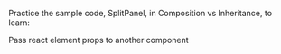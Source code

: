 Practice the sample code, SplitPanel, in Composition vs Inheritance, to learn:

Pass react element props to another component

